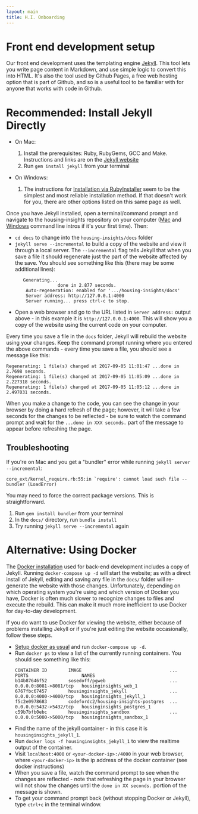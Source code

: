```yaml
---
layout: main
title: H.I. Onboarding
---
```


# Front end development setup

Our front end development uses the templating engine [Jekyll](https://jekyllrb.com/). This tool lets you write page content in Markdown, and use simple logic to convert this into HTML. It's also the tool used by Github Pages, a free web hosting option that is part of Github, and so is a useful tool to be familiar with for anyone that works with code in Github.

# **Recommended:**  Install Jekyll Directly

*  On Mac:
    1. Install the prerequisites: Ruby, RubyGems, GCC and Make. Instructions and links are on the [Jekyll website](https://jekyllrb.com/docs/installation/)
    2. Run `gem install jekyll` from your terminal

* On Windows:
    1. The instructions for [Installation via RubyInstaller](https://jekyllrb.com/docs/windows/#installation-via-rubyinstaller) seem to be the simplest and most reliable installation method. If that doesn't work for you, there are other options listed on this same page as well.

Once you have Jekyll installed, open a terminal/command prompt and navigate to the housing-insights repository on your computer ([Mac](https://www.macworld.com/article/2042378/master-the-command-line-navigating-files-and-folders.html) and [Windows](https://www.computerhope.com/issues/chusedos.htm) command line intros if it's your first time). Then:

* `cd docs` to change into the `housing-insights/docs` folder
* `jekyll serve --incremental` to build a copy of the website and view it through a local server. The `--incremental` flag tells Jekyll that when you save a file it should regenerate just the part of the website affected by the save. You should see something like this (there may be some additional lines):
    ```
       Generating...
                    done in 2.877 seconds.
        Auto-regeneration: enabled for '.../housing-insights/docs'
        Server address: http://127.0.0.1:4000
        Server running... press ctrl-c to stop.
    ```
* Open a web browser and go to the URL listed in `Server address:` output above - in this example it is `http://127.0.0.1:4000`. This will show you a copy of the website using the current code on your computer.

Every time you save a file in the `docs` folder, Jekyll will rebuild the website using your changes. Keep the command prompt running where you entered the above commands - every time you save a file, you should see a message like this:

```
Regenerating: 1 file(s) changed at 2017-09-05 11:01:47 ...done in 2.7698 seconds.
Regenerating: 1 file(s) changed at 2017-09-05 11:05:09 ...done in 2.227318 seconds.
Regenerating: 1 file(s) changed at 2017-09-05 11:05:12 ...done in 2.497031 seconds.
```
When you make a change to the code, you can see the change in your browser by doing a hard refresh of the page; however, it will take a few seconds for the changes to be reflected - be sure to watch the command prompt and wait for the `...done in XXX seconds.` part of the message to appear before refreshing the page.

## Troubleshooting
If you're on Mac and you get a "bundler" error while running `jekyll server --incremental`:
```
core_ext/kernel_require.rb:55:in `require': cannot load such file -- bundler (LoadError)
```
You may need to force the correct package versions. This is straightforward.
1. Run `gem install bundler` from your terminal
2. In the `docs/` directory, run `bundle install`
3. Try running `jekyll serve --incremental` again

# **Alternative:** Using Docker

The [Docker installation]({{site.baseurl}}/resources/onboarding/docker.html) used for back-end development includes a copy of Jekyll. Running `docker-compose up -d` will start the website; as with a direct install of Jekyll, editing and saving any file in the `docs/` folder will re-generate the website with those changes. Unfortunately, depending on which operating system you're using and which version of Docker you have, Docker is often much slower to recognize changes to files and execute the rebuild. This can make it much more inefficient to use Docker for day-to-day development.

If you do want to use Docker for viewing the website, either because of problems installing Jekyll or if you're just editing the website occasionally, follow these steps.

* [Setup docker as usual]({{site.baseurl}}/resources/onboarding/docker.html) and run `docker-compose up -d`.
* Run `docker ps` to view a list of the currently running containers. You should see something like this:
    ```
    CONTAINER ID        IMAGE                                 ...  PORTS                    NAMES
    b14b87646f52        sosedoff/pgweb                        ...  0.0.0.0:8081->8081/tcp   housinginsights_web_1
    6767fbc67457        housinginsights_jekyll                ...  0.0.0.0:4000->4000/tcp   housinginsights_jekyll_1
    f5c2e0978683        codefordc2/housing-insights-postgres  ...  0.0.0.0:5432->5432/tcp   housinginsights_postgres_1
    c59b7bfb0ebc        housinginsights_sandbox               ...  0.0.0.0:5000->5000/tcp   housinginsights_sandbox_1
    ```
* Find the name of the jekyll container - in this case it is `housinginsights_jekyll_1`.
* Run `docker logs -f housinginsights_jekyll_1` to view the realtime output of the container.
* Visit `localhost:4000` or `<your-docker-ip>:/4000` in your web browser, where `<your-docker-ip>` is the ip address of the docker container (see docker instructions)
* When you save a file, watch the command prompt to see when the changes are reflected - note that refreshing the page in your browser will not show the changes until the `done in XX seconds.` portion of the message is shown.
* To get your command prompt back (without stopping Docker or Jekyll), type `ctrl+c` in the terminal window.
